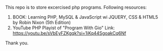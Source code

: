 This repo is to store excercised php programs.
Following resources:
1) BOOK: Learning PHP, MySQL & JavaScript wi JQUERY, CSS & HTML5 by Robin Nixon (5th Edition)
2) YouTube PHP Playist of "Program With Gio" Link: https://youtu.be/sVbEyFZKgqk?si=1iKq44SgoakCq6Nf

Thank you.
